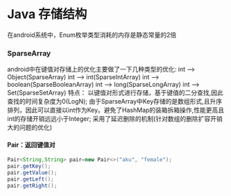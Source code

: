 # Java 存储结构

在android系统中，Enum枚举类型消耗的内存是静态常量的2倍



### SparseArray

   android中在键值对存储上的优化主要做了一下几种类型的优化:
        int --> Object(SparseArray)
        int --> int(SparseIntArray)
        int --> boolean(SparseBooleanArray)
        int --> long(SparseLongArray)
        int --> Set(SparseSetArray)
    特点：
        以键值对形式进行存储，基于键值的二分查找,因此查找的时间复杂度为0(LogN);
        由于SparseArray中Key存储的是数组形式,且升序排列，因此可以直接以int作为Key。避免了HashMap的装箱拆箱操作,性能更高且int的存储开销远远小于Integer;
        采用了延迟删除的机制(针对数组的删除扩容开销大的问题的优化) 



#### Pair：返回键值对

```java
Pair<String,String> pair=new Pair<>("aku", "female");
pair.getKey();
pair.getValue();
pair.getLeft();
pair.getRight();
```